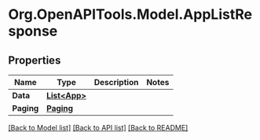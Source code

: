 # Org.OpenAPITools.Model.AppListResponse

## Properties

Name | Type | Description | Notes
------------ | ------------- | ------------- | -------------
**Data** | [**List&lt;App&gt;**](App.md) |  | 
**Paging** | [**Paging**](Paging.md) |  | 

[[Back to Model list]](../../README.md#documentation-for-models) [[Back to API list]](../../README.md#documentation-for-api-endpoints) [[Back to README]](../../README.md)

